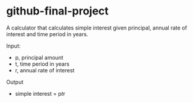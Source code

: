 # github-final-project

A calculator that calculates simple interest given principal, annual rate of interest and time period in years.

Input:
  - p, principal amount
  - t, time period in years
  - r, annual rate of interest

Output
  - simple interest = p*t*r
